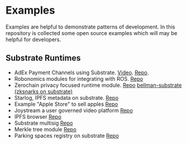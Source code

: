 # Examples

Examples are helpful to demonstrate patterns of development. 
In this repository is collected some open source examples which will
may be helpful for developers.

## Substrate Runtimes

 - AdEx Payment Channels using Substrate. [Video](https://www.youtube.com/watch?v=1CeI6Oa1BnU). [Repo](https://github.com/AdExNetwork/adex-protocol-substrate).
 - Robonomics modules for integrating with ROS. [Repo](https://github.com/airalab/substrate-node-robonomics)
 - Zerochain privacy focused runtime module. [Repo](https://github.com/LayerXcom/zero-chain) [bellman-substrate (zksnarks on substrate)](https://github.com/LayerXcom/bellman-substrate)
 - Starlog, IPFS metadata on substrate. [Repo](https://github.com/PACTCare/Starlog)
 - Example "Apple Store" to sell apples [Repo](https://github.com/osuketh/apple-store-substrate)
 - Joystream a user governed video platform [Repo](https://github.com/osuketh/apple-store-substrate)
 - IPFS browser [Repo](https://github.com/Polygos/substrate-node-ipfsbrowser)
 - Substrate multisig [Repo](https://github.com/mixbytes/substrate-module-multisig)
 - Merkle tree module [Repo](https://github.com/filiplazovic/substrate-merkle-tree)
 - Parking spaces registry on substrate [Repo](https://github.com/yjkimjunior/ParkingSpaceSubstrate)
